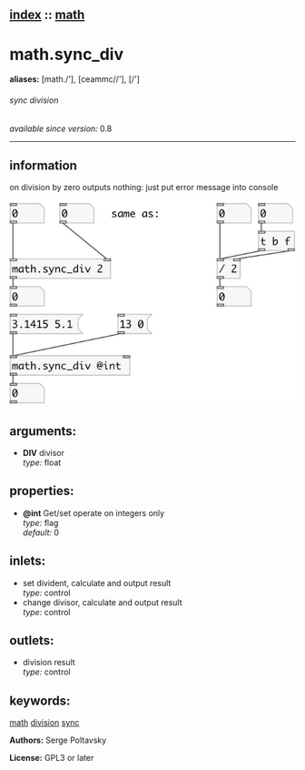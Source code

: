[index](index.html) :: [math](category_math.html)
---

# math.sync_div
**aliases:** [math./&#39;], [ceammc//&#39;], [/&#39;]


###### sync division

*available since version:* 0.8

---


## information
on division by zero outputs nothing: just put error message into console


[![example](../examples/img/math.sync_div.jpg)](../examples/pd/math.sync_div.pd)



## arguments:

* **DIV**
divisor<br>
_type:_ float<br>





## properties:

* **@int** 
Get/set operate on integers only<br>
_type:_ flag<br>
_default:_ 0<br>



## inlets:

* set divident, calculate and output result<br>
_type:_ control
* change divisor, calculate and output result<br>
_type:_ control



## outlets:

* division result<br>
_type:_ control



## keywords:

[math](keywords/math.html)
[division](keywords/division.html)
[sync](keywords/sync.html)






**Authors:** Serge Poltavsky




**License:** GPL3 or later





